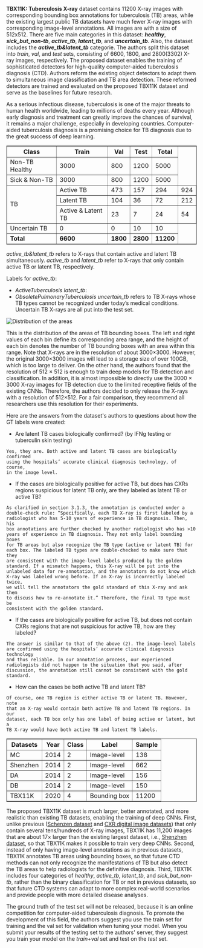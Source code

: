 **TBX11K: Tuberculosis X-ray** dataset contains 11200 X-ray images with corresponding bounding box annotations for tuberculosis (TB) areas, while the existing largest public TB datasets have much fewer X-ray images with corresponding image-level annotations. All images are with a size of 512x512. There are five main categories in this dataset: ***healthy***, ***sick_but_non-tb***, ***active_tb***, ***latent_tb***, and ***uncertain_tb***. Also, the dataset includes the ***active_tb&latent_tb*** categorie. The authors split this dataset into *train*, *val*, and *test* sets, consisting of 6600, 1800, and 2800(3302) X-ray images, respectively. The proposed dataset enables the training of sophisticated detectors for high-quality computer-aided tuberculosis diagnosis (CTD). Authors reform the existing object detectors to adapt them to simultaneous image classification and TB area detection. These reformed detectors are trained and evaluated on the proposed TBX11K dataset and serve as the baselines for future research. 

As a serious infectious disease, tuberculosis is one of the major threats to human health worldwide, leading to millions of deaths every year. Although early diagnosis and treatment can greatly improve the chances of survival, it remains a major challenge, especially in developing countries. Computer-aided tuberculosis diagnosis is a promising choice for TB diagnosis due to the great success of deep learning. 

<table border="1">
  <tr>
    <th>Class</th>
    <th>Train</th>
    <th>Val</th>
    <th>Test</th>
    <th>Total</th>
  </tr>
  <tr>
    <td>Non-TB Healthy</td>
    <td>3000</td>
    <td>800</td>
    <td>1200</td>
    <td>5000</td>
  </tr>
  <tr>
    <td>Sick & Non-TB</td>
    <td>3000</td>
    <td>800</td>
    <td>1200</td>
    <td>5000</td>
  </tr>
  <tr>
    <td rowspan="3">TB</td>
    <td>Active TB</td>
    <td>473</td>
    <td>157</td>
    <td>294</td>
    <td>924</td>
  </tr>
  <tr>
    <td>Latent TB</td>
    <td>104</td>
    <td>36</td>
    <td>72</td>
    <td>212</td>
  </tr>
  <tr>
    <td>Active & Latent TB</td>
    <td>23</td>
    <td>7</td>
    <td>24</td>
    <td>54</td>
  </tr>
  <tr>
    <td>Uncertain TB</td>
    <td>0</td>
    <td>0</td>
    <td>10</td>
    <td>10</td>
  </tr>
  <tr>
    <td><strong>Total</strong></td>
    <td><strong>6600</strong></td>
    <td><strong>1800</strong></td>
    <td><strong>2800</strong></td>
    <td><strong>11200</strong></td>
  </tr>
</table>

<i>active_tb&latent_tb</i> refers to X-rays that contain active and latent TB simultaneously. <i>active_tb</i> and <i>latent_tb</i> refer to X-rays that only contain active TB or latent TB, respectively.

Labels for <i>active_tb</i>:
- *ActiveTuberculosis*
<i>latent_tb</i>:
- *ObsoletePulmonaryTuberculosis*
 <i>uncertain_tb</i> refers to TB X-rays whose TB types cannot be recognized under today’s medical conditions. Uncertain TB X-rays are all put into the test set. 

![Distribution of the areas](https://i.ibb.co/JCFCK77/Screenshot-from-2020-08-04-09-57-05.webp)

This is the distribution of the areas of TB bounding boxes. The left and right values of each bin define its corresponding area range, and the height of each bin denotes the number of TB bounding boxes with an area within this range. Note that X-rays are in the resolution of about 3000×3000. However, the original 3000×3000 images will lead to a storage size of over 100GB, which is too large to deliver. On the other hand, the authors found that the resolution of 512 × 512 is enough to train deep models for TB detection and classification. In addition, it is almost impossible to directly use the 3000 × 3000 X-ray images for TB detection due to the limited receptive fields of the existing CNNs. Therefore, the authors decided to only release the X-rays with a resolution of 512×512. For a fair comparison, they recommend all researchers use this resolution for their experiments.

Here are the answers from the dataset's authors to questions about how the GT labels were created:

- Are latent TB cases biologically confirmed? (by IFNg testing or tuberculin skin testing)

``` apa
Yes, they are. Both active and latent TB cases are biologically confirmed
using the hospitals’ accurate clinical diagnosis technology, of course,
in the image level.
```

- If the cases are biologically positive for active TB, but does has CXRs regions suspicious for latent TB only, are they labeled as latent TB or active TB?

``` apa
As clarified in section 3.1.3, the annotation is conducted under a 
double-check rule: “Specifically, each TB X-ray is first labeled by a 
radiologist who has 5-10 years of experience in TB diagnosis. Then, his 
box annotations are further checked by another radiologist who has >10 
years of experience in TB diagnosis. They not only label bounding boxes 
for TB areas but also recognize the TB type (active or latent TB) for 
each box. The labeled TB types are double-checked to make sure that they 
are consistent with the image-level labels produced by the golden 
standard. If a mismatch happens, this X-ray will be put into the 
unlabeled data for re-annotation, and the annotators do not know which 
X-ray was labeled wrong before. If an X-ray is incorrectly labeled twice, 
we will tell the annotators the gold standard of this X-ray and ask them 
to discuss how to re-annotate it.” Therefore, the final TB type must be 
consistent with the golden standard.
``` 

- If the cases are biologically positive for active TB, but does not contain CXRs regions that are not suspicious for active TB, how are they labeled?

``` apa
The answer is similar to that of the above (2). The image-level labels 
are confirmed using the hospitals’ accurate clinical diagnosis technology 
and thus reliable. In our annotation process, our experienced 
radiologists did not happen to the situation that you said, after 
discussion, the annotation still cannot be consistent with the gold 
standard.
```

- How can the cases be both active TB and latent TB?

``` apa
Of course, one TB region is either active TB or latent TB. However, note 
that an X-ray would contain both active TB and latent TB regions. In our 
dataset, each TB box only has one label of being active or latent, but a 
TB X-ray would have both active TB and latent TB labels.
``` 

<table border="1">
  <tr>
    <th>Datasets</th>
    <th>Year</th>
    <th>Class</th>
    <th>Label</th>
    <th>Sample</th>
  </tr>
  <tr>
    <td>MC</td>
    <td>2014</td>
    <td>2</td>
    <td>Image-level</td>
    <td>138</td>
  </tr>
  <tr>
    <td>Shenzhen</td>
    <td>2014</td>
    <td>2</td>
    <td>Image-level</td>
    <td>662</td>
  </tr>
  <tr>
    <td>DA</td>
    <td>2014</td>
    <td>2</td>
    <td>Image-level</td>
    <td>156</td>
  </tr>
  <tr>
    <td>DB</td>
    <td>2014</td>
    <td>2</td>
    <td>Image-level</td>
    <td>150</td>
  </tr>
  <tr>
    <td>TBX11K</td>
    <td>2020</td>
    <td>4</td>
    <td>Bounding box</td>
    <td>11200</td>
  </tr>
</table>

The proposed TBX11K dataset is much larger, better annotated, and more realistic than existing TB datasets, enabling the training of deep CNNs. First, unlike previous ([Schenzen dataset](https://www.ncbi.nlm.nih.gov/pmc/articles/PMC4256233/) and [CXR digital image datasets](https://journals.plos.org/plosone/article?id=10.1371/journal.pone.0112980)) that only contain several tens/hundreds of X-ray images, TBX11K has 11,200 images that are about 17× larger than the existing largest dataset, i.e., [Shenzhen dataset](https://www.ncbi.nlm.nih.gov/pmc/articles/PMC4256233/ "Two public chest X-ray datasets for computer-aided screening of pulmonary diseases"), so that TBX11K makes it possible to train very deep CNNs. Second, instead of only having image-level annotations as in previous datasets, TBX11K annotates TB areas using bounding boxes, so that future CTD methods can not only recognize the manifestations of TB but also detect the TB areas to help radiologists for the definitive diagnosis. Third, TBX11K includes four categories of <i>healthy</i>, <i>active_tb</i>, <i>latent_tb</i>, and <i>sick_but_non-tb</i>, rather than the binary classification for TB or not in previous datasets, so that future CTD systems can adapt to more complex real-world scenarios and provide people with more detailed disease analyses.

The ground truth of the test set will not be released, because it is an online competition for computer-aided tuberculosis diagnosis. To promote the development of this field, the authors suggest you use the train set for training and the val set for validation when tuning your model. When you submit your results of the testing set to the authors' server, they suggest you train your model on the <i>train+val</i> set and test on the <i>test</i> set.
